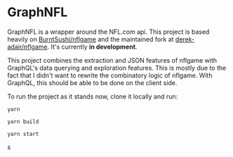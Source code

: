 # GraphNFL

GraphNFL is a wrapper around the NFL.com api. This project is based heavily on [BurntSushi/nflgame](https://github.com/BurntSushi/nflgame) and the maintained fork at [derek-adair/nflgame](https://github.com/derek-adair/nflgame). It's currently **in development**.

This project combines the extraction and JSON features of nflgame with GraphQL's data querying and exploration features. This is mostly due to the fact that I didn't want to rewrite the combinatory logic of nflgame. With GraphQL, this should be able to be done on the client side.

To run the project as it stands now, clone it locally and run:

``` code
yarn

yarn build

yarn start
```
s